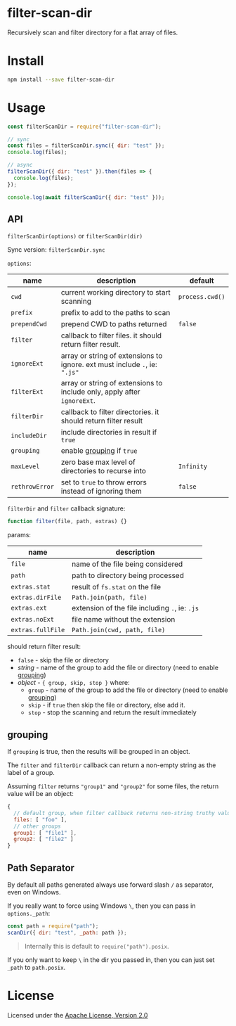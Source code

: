 # filter-scan-dir

Recursively scan and filter directory for a flat array of files.

# Install

```bash
npm install --save filter-scan-dir
```

# Usage

```js
const filterScanDir = require("filter-scan-dir");

// sync
const files = filterScanDir.sync({ dir: "test" });
console.log(files);

// async
filterScanDir({ dir: "test" }).then(files => {
  console.log(files);
});

console.log(await filterScanDir({ dir: "test" }));
```

## API

`filterScanDir(options)` or `filterScanDir(dir)`

Sync version: `filterScanDir.sync`

`options`:

| name           | description                                                                | default         |
| -------------- | -------------------------------------------------------------------------- | --------------- |
| `cwd`          | current working directory to start scanning                                | `process.cwd()` |
| `prefix`       | prefix to add to the paths to scan                                         |                 |
| `prependCwd`   | prepend CWD to paths returned                                              | `false`         |
| `filter`       | callback to filter files. it should return filter result.                  |                 |
| `ignoreExt`    | array or string of extensions to ignore. ext must include `.`, ie: `".js"` |                 |
| `filterExt`    | array or string of extensions to include only, apply after `ignoreExt`.    |                 |
| `filterDir`    | callback to filter directories. it should return filter result             |                 |
| `includeDir`   | include directories in result if `true`                                    |                 |
| `grouping`     | enable [grouping](#grouping) if `true`                                     |                 |
| `maxLevel`     | zero base max level of directories to recurse into                         | `Infinity`      |
| `rethrowError` | set to `true` to throw errors instead of ignoring them                     | `false`         |

`filterDir` and `filter` callback signature:

```js
function filter(file, path, extras) {}
```

params:

| name              | description                                    |
| ----------------- | ---------------------------------------------- |
| `file`            | name of the file being considered              |
| `path`            | path to directory being processed              |
| `extras.stat`     | result of `fs.stat` on the file                |
| `extras.dirFile`  | `Path.join(path, file)`                        |
| `extras.ext`      | extension of the file including `.`, ie: `.js` |
| `extras.noExt`    | file name without the extension                |
| `extras.fullFile` | `Path.join(cwd, path, file)`                   |

should return filter result:

- `false` - skip the file or directory
- _string_ - name of the group to add the file or directory (need to enable [grouping](#grouping))
- _object_ - `{ group, skip, stop }` where:
  - `group` - name of the group to add the file or directory (need to enable [grouping](#grouping))
  - `skip` - if `true` then skip the file or directory, else add it.
  - `stop` - stop the scanning and return the result immediately

## grouping

If `grouping` is true, then the results will be grouped in an object.

The `filter` and `filterDir` callback can return a non-empty string as the label of a group.

Assuming `filter` returns `"group1"` and `"group2"` for some files, the return value will be an object:

```js
{
  // default group, when filter callback returns non-string truthy value
  files: [ "foo" ],
  // other groups
  group1: [ "file1" ],
  group2: [ "file2" ]
}
```

## Path Separator

By default all paths generated always use forward slash `/` as separator, even on Windows.

If you really want to force using Windows `\`, then you can pass in `options._path`:

```js
const path = require("path");
scanDir({ dir: "test", _path: path });
```

> Internally this is default to `require("path").posix`.

If you only want to keep `\` in the dir you passed in, then you can just set `_path` to `path.posix`.

# License

Licensed under the [Apache License, Version 2.0](https://www.apache.org/licenses/LICENSE-2.0)
